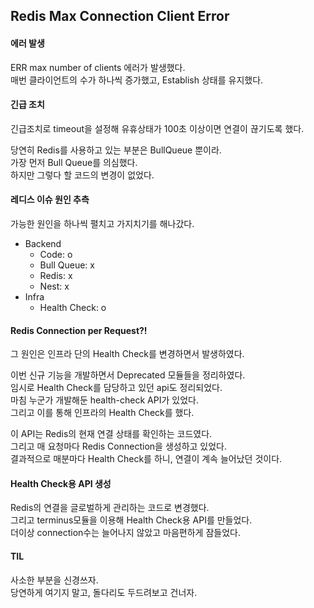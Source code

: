 ## Redis Max Connection Client Error

#### 에러 발생 ####
ERR max number of clients 에러가 발생했다.  
매번 클라이언트의 수가 하나씩 증가했고, Establish 상태를 유지했다.

#### 긴급 조치 ####
긴급조치로 timeout을 설정해 유휴상태가 100초 이상이면 연결이 끊기도록 했다.  

당연히 Redis를 사용하고 있는 부분은 BullQueue 뿐이라.   
가장 먼저 Bull Queue를 의심했다.  
하지만 그렇다 할 코드의 변경이 없었다.

#### 레디스 이슈 원인 추측 ####
가능한 원인을 하나씩 펼치고 가지치기를 해나갔다. 
- Backend
  - Code: o
  - Bull Queue: x
  - Redis: x
  - Nest: x
- Infra
  - Health Check: o

#### Redis Connection per Request?! ###
그 원인은 인프라 단의 Health Check를 변경하면서 발생하였다.  

이번 신규 기능을 개발하면서 Deprecated 모듈들을 정리하였다.  
임시로 Health Check를 담당하고 있던 api도 정리되었다.  
마침 누군가 개발해둔 health-check API가 있었다.  
그리고 이를 통해 인프라의 Health Check를 했다.  

이 API는 Redis의 현재 연결 상태를 확인하는 코드였다.  
그리고 매 요청마다 Redis Connection을 생성하고 있었다.  
결과적으로 매분마다 Health Check를 하니, 연결이 계속 늘어났던 것이다.    

#### Health Check용 API 생성 ####
Redis의 연결을 글로벌하게 관리하는 코드로 변경했다.  
그리고 terminus모듈을 이용해 Health Check용 API를 만들었다.  
더이상 connection수는 늘어나지 않았고 마음편하게 잠들었다.   

#### TIL ####
사소한 부분을 신경쓰자.  
당연하게 여기지 말고, 돌다리도 두드려보고 건너자.